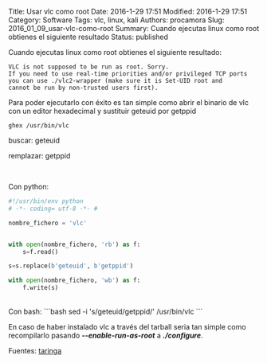Title: Usar vlc como root
Date: 2016-1-29 17:51
Modified: 2016-1-29 17:51
Category: Software
Tags: vlc, linux, kali
Authors: procamora
Slug: 2016_01_09_usar-vlc-como-root
Summary: Cuando ejecutas linux como root obtienes el siguiente resultado
Status: published

Cuando ejecutas linux como root obtienes el siguiente resultado:

```
VLC is not supposed to be run as root. Sorry.
If you need to use real-time priorities and/or privileged TCP ports
you can use ./vlc2-wrapper (make sure it is Set-UID root and
cannot be run by non-trusted users first).
```

Para poder ejecutarlo con éxito es tan simple como abrir el binario de vlc con un editor hexadecimal y sustituir geteuid por getppid

`ghex /usr/bin/vlc`

buscar: geteuid

remplazar: getppid

<br />

Con python:
```python
#!/usr/bin/env python
# -*- coding= utf-8 -*- #

nombre_fichero = 'vlc'


with open(nombre_fichero, 'rb') as f:
	s=f.read()

s=s.replace(b'geteuid', b'getppid')

with open(nombre_fichero, 'wb') as f:
	f.write(s)
```
<br />
Con bash:
```bash
sed -i 's/geteuid/getppid/' /usr/bin/vlc
```

<br />

En caso de haber instalado vlc a través del tarball seria tan simple como recompilarlo pasando ***--enable-run-as-root***  a  ***./configure***.

Fuentes: [taringa][0]


[0]: http://www.taringa.net/posts/linux/18950109/Usar-vlc-en-Kali-Linux-como-root.html
